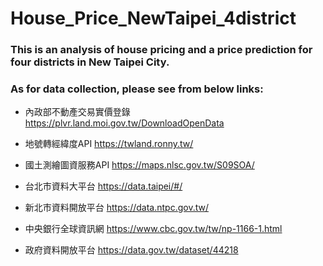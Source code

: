 # House_Price_NewTaipei_4district

### This is an analysis of house pricing and a price prediction for four districts in New Taipei City. 


### As for data collection, please see from below links:

  - 內政部不動產交易實價登錄 https://plvr.land.moi.gov.tw/DownloadOpenData

  - 地號轉經緯度API https://twland.ronny.tw/

  - 國土測繪圖資服務API https://maps.nlsc.gov.tw/S09SOA/

  - 台北市資料大平台 https://data.taipei/#/

  - 新北市資料開放平台 https://data.ntpc.gov.tw/

  - 中央銀行全球資訊網 https://www.cbc.gov.tw/tw/np-1166-1.html

  - 政府資料開放平台 https://data.gov.tw/dataset/44218




